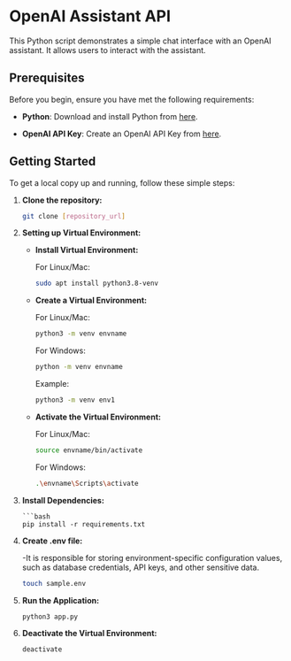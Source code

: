 # OpenAI  Assistant API

This Python script demonstrates a simple chat interface with an OpenAI assistant. It allows users to interact with the assistant.

## Prerequisites

Before you begin, ensure you have met the following requirements:

- **Python**: Download and install Python from [here](https://www.python.org/downloads/).

- **OpenAI API Key**: Create an OpenAI API Key from [here](https://openai.com/blog/openai-api).

## Getting Started

To get a local copy up and running, follow these simple steps:

1. **Clone the repository:**

    ```bash
    git clone [repository_url]
    ```

2. **Setting up Virtual Environment:**

    - **Install Virtual Environment:**

        For Linux/Mac:

        ```bash
        sudo apt install python3.8-venv
        ```

    - **Create a Virtual Environment:**

        For Linux/Mac:

        ```bash
        python3 -m venv envname
        ```

        For Windows:

        ```bash
        python -m venv envname
        ```

        Example:

        ```bash
        python3 -m venv env1
        ```

    - **Activate the Virtual Environment:**

        For Linux/Mac:

        ```bash
        source envname/bin/activate
        ```

        For Windows:

        ```bash
        .\envname\Scripts\activate
        ```

3.  **Install Dependencies:**

        ```bash
        pip install -r requirements.txt
        
4. **Create .env file:**

     -It is responsible for storing environment-specific configuration values, such as database credentials, API keys, and other sensitive data.

    ```bash
    touch sample.env
    ```

5. **Run the Application:**

    ```bash
    python3 app.py
    ```

6. **Deactivate the Virtual Environment:**

    ```bash
    deactivate
    ```